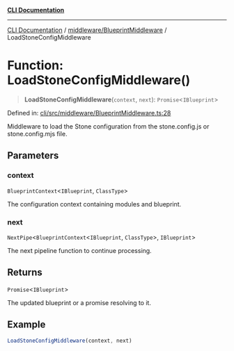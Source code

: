 [**CLI Documentation**](../../../README.md)

***

[CLI Documentation](../../../README.md) / [middleware/BlueprintMiddleware](../README.md) / LoadStoneConfigMiddleware

# Function: LoadStoneConfigMiddleware()

> **LoadStoneConfigMiddleware**(`context`, `next`): `Promise`\<`IBlueprint`\>

Defined in: [cli/src/middleware/BlueprintMiddleware.ts:28](https://github.com/stonemjs/cli/blob/83156d7f07cad6e0545ad29ba32878fdd248ede2/src/middleware/BlueprintMiddleware.ts#L28)

Middleware to load the Stone configuration from the stone.config.js or stone.config.mjs file.

## Parameters

### context

`BlueprintContext`\<`IBlueprint`, `ClassType`\>

The configuration context containing modules and blueprint.

### next

`NextPipe`\<`BlueprintContext`\<`IBlueprint`, `ClassType`\>, `IBlueprint`\>

The next pipeline function to continue processing.

## Returns

`Promise`\<`IBlueprint`\>

The updated blueprint or a promise resolving to it.

## Example

```typescript
LoadStoneConfigMiddleware(context, next)
```
